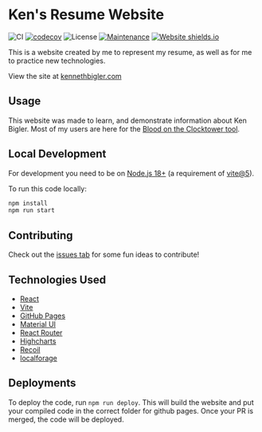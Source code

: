 # Ken's Resume Website

![CI](https://github.com/kennethbigler/react-home/workflows/CI/badge.svg)
[![codecov](https://codecov.io/gh/kennethbigler/react-home/branch/main/graph/badge.svg?token=MEHKW2MF4N)](https://codecov.io/gh/kennethbigler/react-home)
![License](https://img.shields.io/github/license/kennethbigler/react-home)
[![Maintenance](https://img.shields.io/badge/Maintained%3F-yes-green.svg)](https://github.com/kennethbigler/react-home/graphs/commit-activity)
[![Website shields.io](https://img.shields.io/website-up-down-green-red/http/shields.io.svg)](http://kennethbigler.com)

This is a website created by me to represent my resume, as well as for me to practice new technologies.

View the site at [kennethbigler.com](http://www.kennethbigler.com/)

## Usage

This website was made to learn, and demonstrate information about Ken Bigler. Most of my users are here for the [Blood on the Clocktower tool](https://www.kennethbigler.com/#/games/botc).

## Local Development

For development you need to be on [Node.js 18+](https://nodejs.org/docs/latest-v18.x/api/index.html) (a requirement of [vite@5](https://vitejs.dev/)).

To run this code locally:

```bash
npm install
npm run start
```

## Contributing

Check out the [issues tab](https://github.com/kennethbigler/react-home/issues) for some fun ideas to contribute!

## Technologies Used

* [React](https://react.dev/)
* [Vite](https://vitejs.dev/)
* [GitHub Pages](https://pages.github.com/)
* [Material UI](https://mui.com/material-ui/)
* [React Router](https://reactrouter.com/en/main)
* [Highcharts](https://www.highcharts.com/)
* [Recoil](https://recoiljs.org/)
* [localforage](https://github.com/localForage/localForage)

## Deployments

To deploy the code, run `npm run deploy`. This will build the website and put your compiled code in the correct folder for github pages. Once your PR is merged, the code will be deployed.
